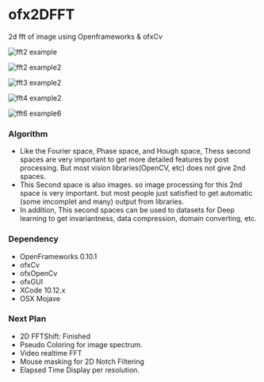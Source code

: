# ofx2DFFT
2d fft of image using Openframeworks &amp; ofxCv

![fft2 example]( https://github.com/bemoregt/ofx2DFFT/blob/master/fft2.jpg "example")

![fft2 example2]( https://github.com/bemoregt/ofx2DFFT/blob/master/test2.png "example2")

![fft3 example2]( https://github.com/bemoregt/ofx2DFFT/blob/master/test3.png "example3")

![fft4 example2]( https://github.com/bemoregt/ofx2DFFT/blob/master/test4.png "example4")

![fft6 example6]( https://github.com/bemoregt/ofx2DFFT/blob/master/test6.png "example6")

### Algorithm
- Like the Fourier space, Phase space, and Hough space, Thess second spaces are very important to get more detailed features by post processing. But most vision libraries(OpenCV, etc) does not give 2nd spaces.
- This Second space is also images. so image processing for this 2nd space is very important. but most people just satisfied to get automatic (some imcomplet and many) output from libraries.
- In addition, This second spaces can be used to datasets for Deep learning to get invariantness, data compression, domain converting, etc.

### Dependency
- OpenFrameworks 0.10.1
- ofxCv
- ofxOpenCv
- ofxGUI
- XCode 10.12.x
- OSX Mojave

### Next Plan
- 2D FFTShift: Finished
- Pseudo Coloring for image spectrum.
- Video realtime FFT
- Mouse masking for 2D Notch Filtering
- Elapsed Time Display per resolution.
